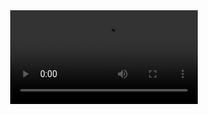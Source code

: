 <div align="center">
    <video>
        <source src="https://www.youtube.com/watch?v=m-Z9UcIcbKA" type="video/webm">
    </video>
</div>